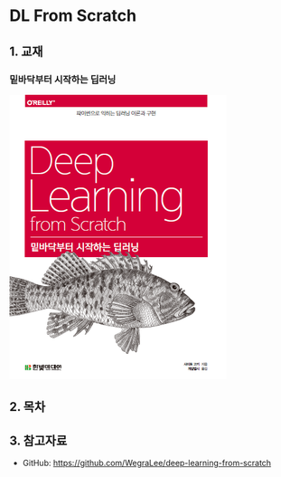 # DL From Scratch

## 1. 교재 

### 밑바닥부터 시작하는 딥러닝

![](./cover.PNG)

## 2. 목차


## 3. 참고자료

- GitHub: https://github.com/WegraLee/deep-learning-from-scratch